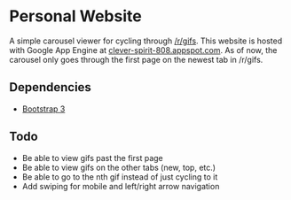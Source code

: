 # Personal Website
A simple carousel viewer for cycling through [/r/gifs](http://www.reddit.com/r/gifs/). This website is hosted with Google App Engine at [clever-spirit-808.appspot.com](http://clever-spirit-808.appspot.com/). As of now, the carousel only goes through the first page on the newest tab in /r/gifs.
## Dependencies
- [Bootstrap 3](http://getbootstrap.com/)

## Todo
- Be able to view gifs past the first page
- Be able to view gifs on the other tabs (new, top, etc.)
- Be able to go to the nth gif instead of just cycling to it
- Add swiping for mobile and left/right arrow navigation